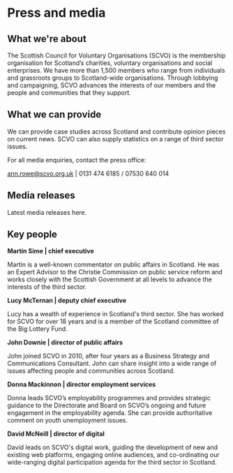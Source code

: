 # Press and media

## What we're about

The Scottish Council for Voluntary Organisations (SCVO) is the membership organisation for Scotland’s charities, voluntary organisations and social enterprises. We have more than 1,500 members who range from individuals and grassroots groups to Scotland-wide organisations. Through lobbying and campaigning, SCVO advances the interests of our members and the people and communities that they support.

## What we can provide

We can provide case studies across Scotland and contribute opinion pieces on current news. SCVO can also supply statistics on a range of third sector issues.

For all media enquiries, contact the press office:

ann.rowe@scvo.org.uk | 0131 474 6185 / 07530 640 014

## Media releases

Latest media releases here.

## Key people

**Martin Sime | chief executive**

Martin is a well-known commentator on public affairs in Scotland.  He was an Expert Advisor to the Christie Commission on public service reform and works closely with the Scottish Government at all levels to advance the interests of the third sector.

**Lucy McTernan | deputy chief executive**

Lucy has a wealth of experience in Scotland's third sector. She has worked for SCVO for over 18 years and is a member of the Scotland committee of the Big Lottery Fund.

**John Downie | director of public affairs**

John joined SCVO in 2010, after four years as a Business Strategy and Communications Consultant. John can share insight into a wide range of issues affecting people and communities across Scotland.

**Donna Mackinnon | director employment services**

Donna leads SCVO’s employability programmes and provides strategic guidance to the Directorate and Board on SCVO’s ongoing and future engagement in the employability agenda. She can provide authoritative comment on youth unemployment issues.

**David McNeill | director of digital**

David leads on SCVO's digital work, guiding the development of new and existing web platforms, engaging online audiences, and co-ordinating our wide-ranging digital participation agenda for the third sector in Scotland.
